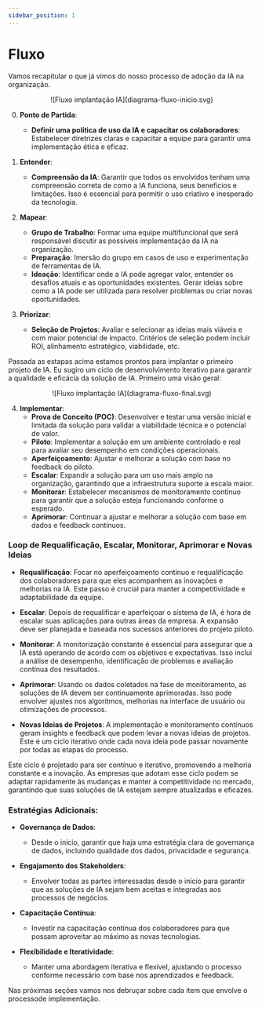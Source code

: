 ```yaml
---
sidebar_position: 1
---
```

# Fluxo
Vamos recapitular o que já vimos do nosso processo de adoção da IA na organização.

<center>
![Fluxo implantação IA](diagrama-fluxo-inicio.svg)
</center>

0. **Ponto de Partida**:
   - **Definir uma política de uso da IA e capacitar os colaboradores**: Estabelecer diretrizes claras e capacitar a equipe para garantir uma implementação ética e eficaz.

1. **Entender**:
   - **Compreensão da IA**: Garantir que todos os envolvidos tenham uma compreensão correta de como a IA funciona, seus benefícios e limitações. Isso é essencial para permitir o uso criativo e inesperado da tecnologia.

2. **Mapear**:
   - **Grupo de Trabalho**: Formar uma equipe multifuncional que será responsável discutir as possíveis implementação da IA na organização.
   - **Preparação**: Imersão do grupo em casos de uso e experimentação de ferramentas de IA.
   - **Ideação**: Identificar onde a IA pode agregar valor, entender os desafios atuais e as oportunidades existentes. Gerar ideias sobre como a IA pode ser utilizada para resolver problemas ou criar novas oportunidades.

3. **Priorizar**:
   - **Seleção de Projetos**: Avaliar e selecionar as ideias mais viáveis e com maior potencial de impacto. Critérios de seleção podem incluir ROI, alinhamento estratégico, viabilidade, etc.

Passada as estapas acima estamos prontos para implantar o primeiro projeto de IA. Eu sugiro um ciclo de desenvolvimento iterativo para garantir a qualidade e eficácia da solução de IA. Primeiro uma visão geral:

<center>
![Fluxo implantação IA](diagrama-fluxo-final.svg)
</center>

4. **Implementar**:
   - **Prova de Conceito (POC)**: Desenvolver e testar uma versão inicial e limitada da solução para validar a viabilidade técnica e o potencial de valor.
   - **Piloto**: Implementar a solução em um ambiente controlado e real para avaliar seu desempenho em condições operacionais.
   - **Aperfeiçoamento**: Ajustar e melhorar a solução com base no feedback do piloto.
   - **Escalar**: Expandir a solução para um uso mais amplo na organização, garantindo que a infraestrutura suporte a escala maior.
   - **Monitorar**: Estabelecer mecanismos de monitoramento contínuo para garantir que a solução esteja funcionando conforme o esperado.
   - **Aprimorar**: Continuar a ajustar e melhorar a solução com base em dados e feedback contínuos.

### Loop de Requalificação, Escalar, Monitorar, Aprimorar e Novas Ideias

- **Requalificação**: Focar no aperfeiçoamento contínuo e requalificação dos colaboradores para que eles acompanhem as inovações e melhorias na IA. Este passo é crucial para manter a competitividade e adaptabilidade da equipe.

- **Escalar**: Depois de requalificar e aperfeiçoar o sistema de IA, é hora de escalar suas aplicações para outras áreas da empresa. A expansão deve ser planejada e baseada nos sucessos anteriores do projeto piloto.

- **Monitorar**: A monitorização constante é essencial para assegurar que a IA está operando de acordo com os objetivos e expectativas. Isso inclui a análise de desempenho, identificação de problemas e avaliação contínua dos resultados.

- **Aprimorar**: Usando os dados coletados na fase de monitoramento, as soluções de IA devem ser continuamente aprimoradas. Isso pode envolver ajustes nos algoritmos, melhorias na interface de usuário ou otimizações de processos.

- **Novas Ideias de Projetos**: A implementação e monitoramento contínuos geram insights e feedback que podem levar a novas ideias de projetos. Este é um ciclo iterativo onde cada nova ideia pode passar novamente por todas as etapas do processo.

Este ciclo é projetado para ser contínuo e iterativo, promovendo a melhoria constante e a inovação. As empresas que adotam esse ciclo podem se adaptar rapidamente às mudanças e manter a competitividade no mercado, garantindo que suas soluções de IA estejam sempre atualizadas e eficazes.

### Estratégias Adicionais:

- **Governança de Dados**: 
  - Desde o início, garantir que haja uma estratégia clara de governança de dados, incluindo qualidade dos dados, privacidade e segurança.

- **Engajamento dos Stakeholders**:
  - Envolver todas as partes interessadas desde o início para garantir que as soluções de IA sejam bem aceitas e integradas aos processos de negócios.

- **Capacitação Contínua**:
  - Investir na capacitação contínua dos colaboradores para que possam aproveitar ao máximo as novas tecnologias.

- **Flexibilidade e Iteratividade**:
  - Manter uma abordagem iterativa e flexível, ajustando o processo conforme necessário com base nos aprendizados e feedback.

Nas próximas seções vamos nos debruçar sobre cada item que envolve o processode implementação.